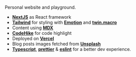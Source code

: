 Personal website and playground.

- [**NextJS**](https://nextjs.org/) as React framework
- [**Tailwind**](https://tailwindcss.com/) for styling with [**Emotion**](https://emotion.sh/docs/introduction) and [**twin.macro**](https://github.com/ben-rogerson/twin.macro)
- Content using [**MDX**](https://github.com/mdx-js/mdx)
- [**CodeHike**](https://codehike.org/) for code highlight
- Deployed on [**Vercel**](https://vercel.com/)
- Blog posts images fetched from [**Unsplash**](https://unsplash.com/)
- [**Typescript**](https://www.typescriptlang.org/), [**prettier**](https://prettier.io/) & [**eslint**](https://eslint.org/) for a better dev experience.

